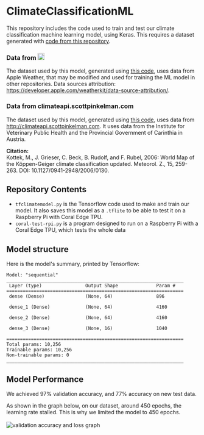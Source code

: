 # ClimateClassificationML
This repository includes the code used to train and test our climate classification machine learning model, using Keras. This requires a dataset generated with [code from this repository](https://github.com/Team-Octans-AstroPi/climateCSVgenerator).

### Data from <picture><source media="(prefers-color-scheme: dark)" srcset="https://weatherkit.apple.com/assets/branding/en/Apple_Weather_wht_en_3X_090122.png"><source media="(prefers-color-scheme: light)" srcset="https://weatherkit.apple.com/assets/branding/en/Apple_Weather_blk_en_3X_090122.png"><img src="" height="18" alt="Apple Weather Logo"></picture>
The dataset used by this model, generated using [this code](https://github.com/Team-Octans-AstroPi/climateCSVgenerator), uses data from Apple Weather, that may be modified and used for training the ML model in other repositories.
Data sources attribution: https://developer.apple.com/weatherkit/data-source-attribution/.

### Data from climateapi.scottpinkelman.com
The dataset used by this model, generated using [this code](https://github.com/Team-Octans-AstroPi/climateCSVgenerator), uses data from http://climateapi.scottpinkelman.com.
It uses data from the Institute for Veterinary Public Health and the Provincial Government of Carinthia in Austria.

<b>Citation:</b><br>
Kottek, M., J. Grieser, C. Beck, B. Rudolf, and F. Rubel, 2006: World Map of the Köppen-Geiger climate classification updated. Meteorol. Z., 15, 259-263. DOI: 10.1127/0941-2948/2006/0130.

## Repository Contents
- `tfclimatemodel.py` is the Tensorflow code used to make and train our model. It also saves this model as a `.tflite` to be able to test it on a Raspberry Pi with Coral Edge TPU.
- `coral-test-rpi.py` is a program designed to run on a Raspberry Pi with a Coral Edge TPU, which tests the whole data

## Model structure
Here is the model's summary, printed by Tensorflow:
```
Model: "sequential"
_________________________________________________________________
 Layer (type)                Output Shape              Param #   
=================================================================
 dense (Dense)               (None, 64)                896       
                                                                 
 dense_1 (Dense)             (None, 64)                4160      
                                                                 
 dense_2 (Dense)             (None, 64)                4160      
                                                                 
 dense_3 (Dense)             (None, 16)                1040      
                                                                 
=================================================================
Total params: 10,256
Trainable params: 10,256
Non-trainable params: 0
_________________________________________________________________
```

## Model Performance
We achieved 97% validation accuracy, and 77% accuracy on new test data.

As shown in the graph below, on our dataset, around 450 epochs, the learning rate stalled. This is why we limited the model to 450 epochs.<br><br>
![validation accuracy and loss graph](https://github.com/Team-Octans-AstroPi/climateClassificationML/assets/80255379/cd8b2031-e120-4083-a389-d08fc161ea89)
